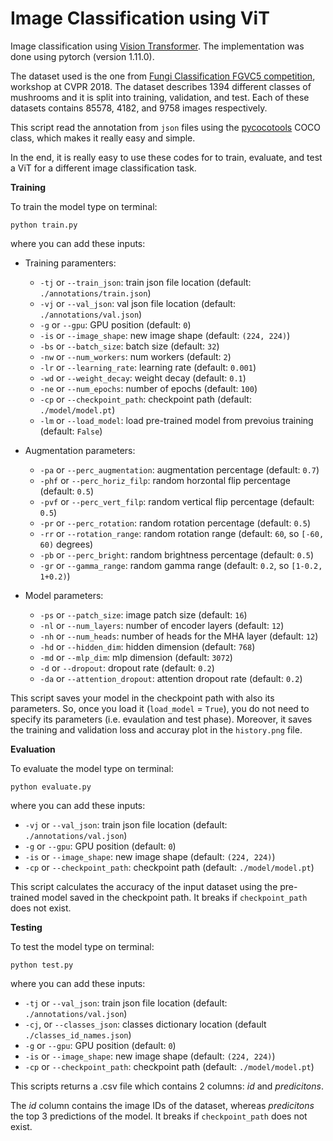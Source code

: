 # Image Classification using ViT

Image classification using [Vision Transformer](https://arxiv.org/abs/2010.11929). The implementation was done using pytorch (version 1.11.0).

The dataset used is the one from [Fungi Classification FGVC5 competition](https://www.kaggle.com/c/fungi-challenge-fgvc-2018), workshop at CVPR 2018. The dataset describes 1394 different classes of mushrooms and it is split into training, validation, and test. Each of these datasets contains 85578, 4182, and 9758 images respectively.

This script read the annotation from `json` files using the [pycocotools](https://github.com/cocodataset/cocoapi/tree/master/PythonAPI/pycocotools) COCO class, which makes it really easy and simple. 

In the end, it is really easy to use these codes for to train, evaluate, and test a ViT for a different image classification task. 


**Training**

To train the model type on terminal:

    python train.py 

where you can add these inputs:

- Training paramenters:
    - `-tj` or `--train_json`: train json file location (default: `./annotations/train.json`)
    - `-vj` or `--val_json`: val json file location (default: `./annotations/val.json`)
    - `-g` or `--gpu`: GPU position (default: `0`)
    - `-is` or `--image_shape`: new image shape (default: `(224, 224)`)
    - `-bs` or `--batch_size`: batch size (default: `32`)
    - `-nw` or `--num_workers`: num workers (default: `2`) 
    - `-lr` or `--learning_rate`: learning rate (default: `0.001`)
    - `-wd` or `--weight_decay`: weight decay (default: `0.1`)
    - `-ne` or `--num_epochs`: number of epochs (default: `100`)
    - `-cp` or `--checkpoint_path`: checkpoint path (default: `./model/model.pt`)
    - `-lm` or `--load_model`: load pre-trained model from prevoius training (default: `False`)

- Augmentation parameters:
    - `-pa` or `--perc_augmentation`: augmentation percentage (default: `0.7`)
    - `-phf` or `--perc_horiz_filp`: random horzontal flip percentage (default: `0.5`)
    - `-pvf` or `--perc_vert_filp`: random vertical flip percentage (default: `0.5`)
    - `-pr` or `--perc_rotation`: random rotation percentage (default: `0.5`)
    - `-rr` or `--rotation_range`: random rotation range (default: `60`, so `[-60, 60)` degrees)
    - `-pb` or `--perc_bright`: random brightness percentage (default: `0.5`)
    - `-gr` or `--gamma_range`: random gamma range (default: `0.2`, so `[1-0.2, 1+0.2)`)

- Model parameters:
    - `-ps` or `--patch_size`: image patch size (default: `16`)
    - `-nl` or `--num_layers`: number of encoder layers (default: `12`)
    - `-nh` or `--num_heads`: number of heads for the MHA layer (default: `12`)
    - `-hd` or `--hidden_dim`: hidden dimension (default: `768`)
    - `-md` or `--mlp_dim`: mlp dimension (default: `3072`)
    - `-d` or `--dropout`: dropout rate (default: `0.2`)
    - `-da` or `--attention_dropout`: attention dropout rate (default: `0.2`)

This script saves your model in the checkpoint path with also its parameters. So, once you load it (`load_model` = `True`), you do not need to specify its parameters (i.e. evaulation and test phase). Moreover, it saves the training and validation loss and accuray plot in the `history.png` file.


**Evaluation**

To evaluate the model type on terminal:

    python evaluate.py 

where you can add these inputs:
- `-vj` or `--val_json`: train json file location (default: `./annotations/val.json`)
- `-g` or `--gpu`: GPU position (default: `0`)
- `-is` or `--image_shape`: new image shape (default: `(224, 224)`)
- `-cp` or `--checkpoint_path`: checkpoint path (default: `./model/model.pt`)

This script calculates the accuracy of the input dataset using the pre-trained model saved in the checkpoint path. It breaks if `checkpoint_path` does not exist.

**Testing**

To test the model type on terminal:

    python test.py 

where you can add these inputs:
- `-tj` or `--val_json`: train json file location (default: `./annotations/val.json`)
- `-cj`, or `--classes_json`: classes dictionary location (default `./classes_id_names.json`)
- `-g` or `--gpu`: GPU position (default: `0`)
- `-is` or `--image_shape`: new image shape (default: `(224, 224)`)
- `-cp` or `--checkpoint_path`: checkpoint path (default: `./model/model.pt`)

This scripts returns a .csv file which contains 2 columns: *id* and *predicitons*.

The *id* column contains the image IDs of the dataset, whereas *predicitons* the top 3 predictions of the model. It breaks if `checkpoint_path` does not exist.